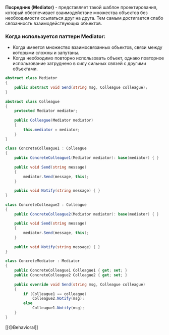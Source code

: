 **Посредник (Mediator)** - представляет такой шаблон проектирования, который обеспечивает взаимодействие множества объектов без необходимости ссылаться друг на друга. Тем самым достигается слабо связанность взаимодействующих объектов.

### Когда используется паттерн Mediator:

- Когда имеется множество взаимосвязанных объектов, связи между которыми сложны и запутаны.
- Когда необходимо повторно использовать объект, однако повторное использование затруднено в силу сильных связей с другими объектами.

```c# 
abstract class Mediator
{
    public abstract void Send(string msg, Colleague colleague);
}
 
abstract class Colleague
{
    protected Mediator mediator;
    
    public Colleague(Mediator mediator)
    {
        this.mediator = mediator;
    }
}
 
class ConcreteColleague1 : Colleague
{
    public ConcreteColleague1(Mediator mediator): base(mediator) { }
    
    public void Send(string message)
    {
        mediator.Send(message, this);
    }
    
    public void Notify(string message) { }
}
 
class ConcreteColleague2 : Colleague
{
    public ConcreteColleague2(Mediator mediator): base(mediator) { }
  
    public void Send(string message)
    {
        mediator.Send(message, this);
    }
    
    public void Notify(string message) { }
}
 
class ConcreteMediator : Mediator
{
    public ConcreteColleague1 Colleague1 { get; set; }
    public ConcreteColleague2 Colleague2 { get; set; }
    
    public override void Send(string msg, Colleague colleague)
    {
        if (Colleague1 == colleague)
            Colleague2.Notify(msg);
        else
            Colleague1.Notify(msg);
    }
}
```

[[🟡Behavioral]]